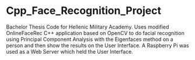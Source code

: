 # Cpp_Face_Recognition_Project

Bachelor Thesis Code for Hellenic Military Academy. Uses modified OnlineFaceRec C++ application based on OpenCV to do facial recognition using Principal Component Analysis with the Eigenfaces method on a person and then show the results on the User Interface. A Raspberry Pi was used as a Web Server which held the User Interface.
